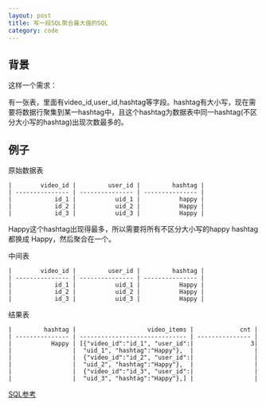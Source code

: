 ```yaml
---
layout: post
title: 写一段SQL聚合最大值的SQL
category: code
---
```


## 背景

这样一个需求：

有一张表，里面有video_id,user_id,hashtag等字段。hashtag有大小写，现在需要将数据行聚集到某一hashtag中，且这个hashtag为数据表中同一hashtag(不区分大小写的hashtag)出现次数最多的。

## 例子

原始数据表

```
|        video_id |         user_id |         hashtag |
| --------------- | --------------- | --------------- |
|            id_1 |           uid_1 |           happy |
|            id_2 |           uid_2 |           Happy |
|            id_3 |           uid_3 |           Happy |
```
Happy这个hashtag出现得最多，所以需要将所有不区分大小写的happy hashtag 都换成 Happy，然后聚合在一个。

中间表

```
|        video_id |         user_id |         hashtag |
| --------------- | --------------- | --------------- |
|            id_1 |           uid_1 |           Happy |
|            id_2 |           uid_2 |           Happy |
|            id_3 |           uid_3 |           Happy |
```

结果表
```
|         hashtag |                    video_items |             cnt |
| --------------- | ------------------------------ | --------------- |
|           Happy | [{"video_id":"id_1", "user_id":|                3|
|                 |  "uid_1", "hashtag":"Happy"},  |                 |
|                 |  {"video_id":"id_2", "user_id":|                 |
|                 |  "uid_2", "hashtag":"Happy"},  |                 |
|                 |  {"video_id":"id_3", "user_id":|                 |
|                 |  "uid_3", "hashtag":"Happy"},] |                 |
```

<a class="extra" href="https://github.com/imekaku/imekaku.github.io/blob/master/resource/code/2019-10-24-hive-sql-calculate-max-hashtag.md/1.sql"> SQL参考 </a>
